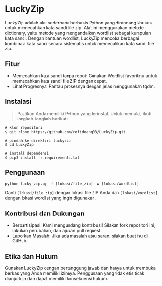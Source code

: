 # LuckyZip
LuckyZip adalah alat sederhana berbasis Python yang dirancang khusus untuk memecahkan kata sandi file zip. Alat ini menggunakan metode dictionary, yaitu metode yang mengandalkan wordlist sebagai kumpulan kata sandi. Dengan bantuan wordlist, LuckyZip mencoba berbagai kombinasi kata sandi secara sistematis untuk memecahkan kata sandi file zip.


## Fitur
- Memecahkan kata sandi tanpa repot: Gunakan Wordlist favoritmu untuk memecahkan kata sandi file ZIP dengan cepat.
- Lihat Progresnya: Pantau prosesnya dengan jelas menggunakan tqdm.

## Instalasi
> Pastikan Anda memiliki Python yang terinstal. Untuk memulai, ikuti langkah-langkah berikut:
```
# klon repositori
$ git clone https://github.com/rofidoang03/LuckyZip.git

# pindah ke direktori luckyzip
$ cd LuckyZip

# install dependensi
$ pip3 install -r requirements.txt
```

## Penggunaan
```
python lucky-zip.py -f [lokasi/file_zip] -w [lokasi/wordlist]

```
Ganti `[lokasi/file_zip]` dengan lokasi file ZIP Anda dan `[lokasi/wordlist]` dengan lokasi wordlist yang ingin digunakan.

## Kontribusi dan Dukungan
- Berpartisipasi: Kami mengundang kontribusi! Silakan fork repositori ini, lakukan perubahan, dan ajukan pull request.
- Laporkan Masalah: Jika ada masalah atau saran, silakan buat isu di GitHub.

## Etika dan Hukum
Gunakan LuckyZip dengan bertanggung jawab dan hanya untuk membuka berkas yang Anda memiliki izinnya. Penggunaan yang tidak etis tidak dianjurkan dan dapat memiliki konsekuensi hukum.
